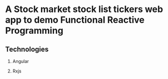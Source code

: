 # A Stock market  stock list tickers web app to demo Functional Reactive Programming

## Technologies

1. Angular

2. Rxjs
